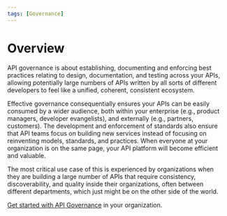 ```yaml
---
tags: [Governance]
---
```


# Overview

API governance is about establishing, documenting and enforcing best practices relating to design, documentation, and testing across your APIs, allowing potentially large numbers of APIs written by all sorts of different developers to feel like a unified, coherent, consistent ecosystem. 

Effective governance consequentially ensures your APIs can be easily consumed by a wider audience, both within your enterprise (e.g., product managers, developer evangelists), and externally (e.g., partners, customers). The development and enforcement of standards also ensure that API teams focus on building new services instead of focusing on reinventing models, standards, and practices. When everyone at your organization is on the same page, your API platform will become efficient and valuable. 

The most critical use case of this is experienced by organizations when they are building a large number of APIs that require consistency, discoverability, and quality inside their organizations, often between different departments, which just might be on the other side of the world.

<!--To-Do: Add link-->
[Get started with API Governance]() in your organization.

